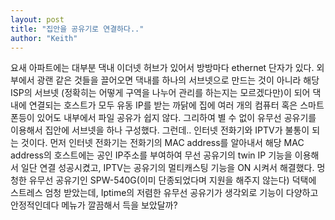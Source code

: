 ```yaml
---
layout: post
title: "집안을 공유기로 연결하다.."
author: "Keith"
---
```


요새 아파트에는 대부분 댁내 이더넷 허브가 있어서 방방마다 ethernet 단자가 있다. 
외부에서 광랜 같은 것들을 끌어오면 댁내를 하나의 서브넷으로 만드는 것이 아니라 해당 ISP의 서브넷 (정확히는 어떻게 구역을 나누어 관리를 하는지는 모르겠다만)이 되어 댁내에 연결되는 호스트가 모두 유동 IP를 받는 까닭에 집에 여러 개의 컴퓨터 혹은 스마트폰등이 있어도 내부에서 파일 공유가 쉽지 않다.
그리하여 별 수 없이 유무선 공유기를 이용해서 집안에 서브넷을 하나 구성했다. 그런데..
인터넷 전화기와 IPTV가 불통이 되는 것이다.
먼저 인터넷 전화기는 전화기의 MAC address를 알아내서 해당 MAC address의 호스트에는 공인 IP주소를 부여하여 무선 공유기의 twin IP 기능을 이용해서 일단 연결 성공시켰고, IPTV는 공유기의 멀티캐스팅 기능을 ON 시켜서 해결했다.
멍청한 유무선 공유기인 SPW-540G(이미 단종되었다며 지원을 해주지 않는다) 덕택에 스트레스 엄청 받았는데, Iptime의 저렴한 유무선 공유기가 생각외로 기능이 다양하고 안정적인데다 메뉴가 깔끔해서 득을 보았달까?


